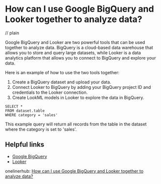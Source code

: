 # How can I use Google BigQuery and Looker together to analyze data?
// plain

Google BigQuery and Looker are two powerful tools that can be used together to analyze data. BigQuery is a cloud-based data warehouse that allows you to store and query large datasets, while Looker is a data analytics platform that allows you to connect to BigQuery and explore your data.

Here is an example of how to use the two tools together:

1. Create a BigQuery dataset and upload your data.
2. Connect Looker to BigQuery by adding your BigQuery project ID and credentials to the Looker connection.
3. Create LookML models in Looker to explore the data in BigQuery.

```
SELECT *
FROM dataset.table
WHERE category = 'sales'
```

This example query will return all records from the table in the dataset where the category is set to 'sales'.

## Helpful links
- [Google BigQuery](https://cloud.google.com/bigquery)
- [Looker](https://looker.com/)

onelinerhub: [How can I use Google BigQuery and Looker together to analyze data?](https://onelinerhub.com/google-big-query/how-can-i-use-google-bigquery-and-looker-together-to-analyze-data)